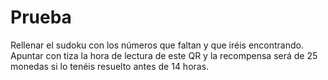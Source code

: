 # Prueba
Rellenar el sudoku con los números que faltan y que iréis encontrando. Apuntar con tiza la hora de lectura de este QR y la recompensa será de 25 monedas si lo tenéis resuelto antes de 14 horas.
